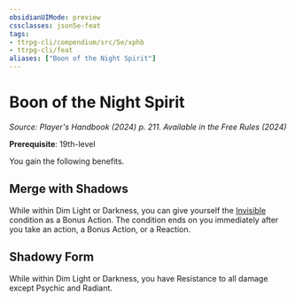 ```yaml
---
obsidianUIMode: preview
cssclasses: json5e-feat
tags:
- ttrpg-cli/compendium/src/5e/xphb
- ttrpg-cli/feat
aliases: ["Boon of the Night Spirit"]
---
```

# Boon of the Night Spirit
*Source: Player's Handbook (2024) p. 211. Available in the Free Rules (2024)*  

**Prerequisite**: 19th-level

You gain the following benefits.

## Merge with Shadows

While within Dim Light or Darkness, you can give yourself the [Invisible](conditions.md#Invisible) condition as a Bonus Action. The condition ends on you immediately after you take an action, a Bonus Action, or a Reaction.

## Shadowy Form

While within Dim Light or Darkness, you have Resistance to all damage except Psychic and Radiant.